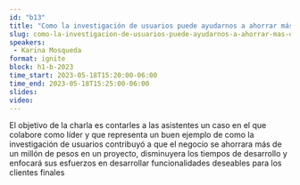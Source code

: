 ```yaml
---
id: "b13"
title: "Como la investigación de usuarios puede ayudarnos a ahorrar más de un millón de pesos"
slug: como-la-investigacion-de-usuarios-puede-ayudarnos-a-ahorrar-mas-de-un-millon-de-pesos
speakers:
 - Karina Mosqueda
format: ignite
block: h1-b-2023
time_start: 2023-05-18T15:20:00-06:00
time_end: 2023-05-18T15:25:00-06:00
slides: 
video: 
---
```


El objetivo de la charla es contarles a las asistentes un caso en el que colabore como líder y que representa un buen ejemplo de como la investigación de usuarios contribuyó  a que el negocio se ahorrara más de un millón de pesos en un proyecto, disminuyera los tiempos de desarrollo y enfocará sus esfuerzos en desarrollar funcionalidades deseables para los clientes finales